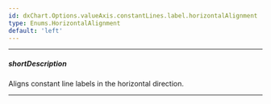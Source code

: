 ```yaml
---
id: dxChart.Options.valueAxis.constantLines.label.horizontalAlignment
type: Enums.HorizontalAlignment
default: 'left'
---
```

---
##### shortDescription
Aligns constant line labels in the horizontal direction.

---
<!-- Description goes here -->
